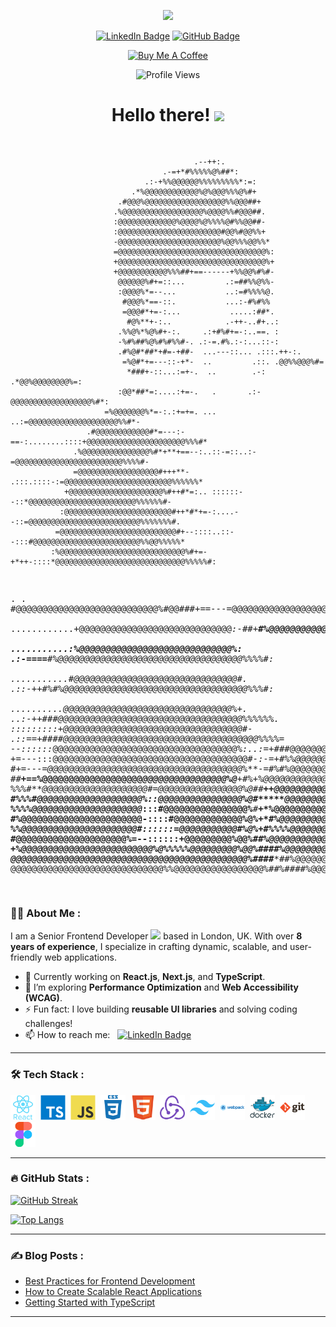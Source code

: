 <p align="center"><img src="https://media.giphy.com/media/M9gbBd9nbDrOTu1Mqx/giphy.gif" width="100"/></p>
<p align="center">
<a href="https://www.linkedin.com/in/raviteja-manchala-55590ba4/"><img src="https://img.shields.io/badge/LinkedIn-blue?style=for-the-badge&logo=linkedin&logoColor=white" alt="LinkedIn Badge"></a>
<a href="https://github.com/ravitejamanchala" target="_blank"><img src="https://img.shields.io/badge/GitHub-black?style=for-the-badge&logo=github&logoColor=white" alt="GitHub Badge"></a>
</p>
<p align="center">
<a href="https://buymeacoffee.com/raviteja00e" target="_blank"><img src="https://cdn.buymeacoffee.com/buttons/default-orange.png" alt="Buy Me A Coffee" height="41" width="174"></a>
</p>
<p align="center"><img src="https://komarev.com/ghpvc/?username=ravitejamanchala&style=flat-square&color=blue" alt="Profile Views"></p>

<h1 align="center">Hello there! <img src="https://media.giphy.com/media/hvRJCLFzcasrR4ia7z/giphy.gif" width="40"></h1>
<pre>
  
                                             .--++:.                                                
                                      .-=+*#%%%%%@%##*:                                             
                                  .:-+%%@@@@@@%%%%%%%%%*:=:                                         
                               .*%@@@@@@@@@@@@%@%@@@%%%@%#+                                         
                            .#@@@%@@@@@@@@@@@@@@@@@@%%@@@##+                                        
                           .%@@@@@@@@@@@@@@@@@@%@@@@%%#@@@##.                                       
                           :@@@@@@@@@@@@@%@@@@%@%%%%@#%%@@##-                                       
                           :@@@@@@@@@@@@@@@@@@@@@@@#@@%#@@%%+                                       
                           -@@@@@@@@@@@@@@@@@@@@@@@%@@%%%@@%%*                                      
                           =@@@@@@@@@@@@@@@@@@@@@@@@@@@@@@@@@%:                                     
                           +@@@@@@@@@@@@@@@@@@@@@@@@@@@@@@@@@%+                                     
                           +@@@@@@@@@@@%%%##+==------+%%@@%#%#-                                     
                            @@@@@@%#+=::...         .:=##%%@%%-                                     
                            :@@@@%*=--...           ..:=#%%%%@.                                     
                             #@@@%*==-::.           ...:-#%#%%                                      
                             =@@@#*+=-:...           .....:##*.                                     
                              #@%**+-:..            .-++-..#+..:                                    
                            .%%@%*%@%#+-:.     .:+#%#+=-:..==. :                                    
                            -%#%##%@%#%#%%#-. .:-=.#%.:-:...::-:                                    
                            .#%@#*##*+#=-+##-  ...---::... .:::.++-:.                               
                             =%@#*+=---::-+*-  ..         .::. .@@%%@@@%#=                          
                              *###+-::...:=+-.  ..        .-: .*@@%@@@@@@@@%=:                      
                            :@@*##*=:....:+=-.   .       .:-@@@@@@@@@@@@@@@@@@%#*:                  
                         =%@@@@@@@%*=-:.:+=+=. ...      ..:=@@@@@@@@@@@@@@@@@@@@%%#*-               
                     .#@@@@@@@@@@@@#*=---:-==-:........::::+@@@@@@@@@@@@@@@@@@@@@@%%%#*             
                  .%@@@@@@@@@@@@@@@%#*+**+==--:..::-=::..:-=@@@@@@@@@@@@@@@@@@@@@@@@%%%%#-          
                  =@@@@@@@@@@@@@@@@@@#+++**-    .:::.::::-:=@@@@@@@@@@@@@@@@@@@@@@@@%%%%%%*         
                +@@@@@@@@@@@@@@@@@@@@@%#++#*=:.. ::::::--::*@@@@@@@@@@@@@@@@@@@@@@@@%%%%%%#-        
               :@@@@@@@@@@@@@@@@@@@@@@@@#++*#*+=-:....--::=@@@@@@@@@@@@@@@@@@@@@@@@@%%%%%%%#.       
              =@@@@@@@@@@@@@@@@@@@@@@@@@@#+--::::..::--:::#@@@@@@@@@@@@@@@@@@@@@@@@%%@@%%%%%*       
             :%@@@@@@@@@@@@@@@@@@@@@@@@@@@@%#+=-+*++-::::*@@@@@@@@@@@@@@@@@@@@@@@@@@@@@%%%%%#:      
.       .    #@@@@@@@@@@@@@@@@@@@@@@@@@@@%#@@###*+==---=*@@@@@@@@@@@@@@@@@@@@@@@@@@@@@@%%%%%%#.     
............+@@@@@@@@@@@@@@@@@@@@@@@@@@@@@*:-*##****+**#%@@@@@@@@@@@@@@@@@@@@@@@@@@@@@@@@@@%%%%:    
...........:%@@@@@@@@@@@@@@@@@@@@@@@@@@@@@%: .:-====**#%@@@@@@@@@@@@@@@@@@@@@@@@@@@@@@@@@@@%%%%#:   
...........#@@@@@@@@@@@@@@@@@@@@@@@@@@@@@@@#.  .::-++*#%#%@@@@@@@@@@@@@@@@@@@@@@@@@@@@@@@@@@@%%%#:  
..........*@@@@@@@@@@@@@@@@@@@@@@@@@@@@@@@@%+. ..:-++*###@@@@@@@@@@@@@@@@@@@@@@@@@@@@@@@@@@@%%%%%%. 
:::::::::+@@@@@@@@@@@@@@@@@@@@@@@@@@@@@@@@@@#- .::==+####@@@@@@@@@@@@@@@@@@@@@@@@@@@@@@@@@@@@@%%%%= 
--::::::*@@@@@@@@@@@@@@@@@@@@@@@@@@@@@@@@@@@%*:..:=+*###@@@@@@@@@@@@@@@@@@@@@@@@@@@@@@@@@@@@@%%%%%* 
+=---:::@@@@@@@@@@@@@@@@@@@@@@@@@@@@@@@@@@@@@#*-:-=+#%%@@@@@@@@@@@@@@@@@@@@@@@@@@@@@@@@@@@@@@@@%%%%*
#*+=---=@@@@@@@@@@@@@@@@@@@@@@@@@@@@@@@@@@@@@%**-=*#%#%@@@@@@@@@@@@@@@@@@@@@@@@@@@@@@@@@@@@@@@@%%@%#
##**+==%@@@@@@@@@@@@@@@@@@@*@@@@@@@@@@@@@@@@%@***+#%+*%@@@@@@@@@@@@@@@@@@@@@@@@@@@@@@@@@@@@@@@@@@@%%
%%%#**@@@@@@@@@@@@@@@@@@@@#=@@@@@@@@@@@@@@@@%@#*#**++*@@@@@@@@@@@@@@@@@@@@@@@@@@@@@@@@@@@@@@@@@%@@%%
#%%%#@@@@@@@@@@@@@@@@@@@@%::@@@@@@@@@@@@@@@@%@#*******@@@@@@@@@@@@%@@@@@@@@@@@@@@@@@@@@@@@@@@@@@@@@%
%%%%@@@@@@@@@@@@@@@@@@@@@*:::#@@@@@@@@@@@@@@@@%**#**+*%@@@@@@@@@@@=-%@@@@@@@@@@@@@@@@@@@@@@@@@@@@@@%
#%@@@@@@@@@@@@@@@@@@@@@@@-::::#@@@@@@@@@@@@@%@%*****+*#%@@@@@@@@@@@@@@@@@@@@@@@@@@@@@@@@@@@@@@@@@@@@
%%@@@@@@@@@@@@@@@@@@@@@@#::::::=@@@@@@@@@@@#%@%*****+*#%%%%@@@@@@@@@@@@@@@@@@@@@@@@@@@@@@@@@@@@@@@@@
#*@@@@@@@@@@@@@@@@@@@@@%=--::::::+@@@@@@@@@%@@%#*******#%@@@@@@@@@@@@@@@@@@@@@@@@@@@@@@@@@@@@@@@@@@@
+%@@@@@@@@@@@@@@@@@@@@@@@@@%@%%%%%@@@@@@@@@%@@%##******##%@@@@@@@@@@@@@@@@@@@@@@@@@@@@@@@@@@@@@@@@@@
@@@@@@@@@@@@@@@@@@@@@@@@@@@@@@@@@@@@@@@@@@@@@%###*#***##%@@@@@@@@@@@@@@@@@@@@@@@@@@@@@@@@@@@@@@@@@@@
@@@@@@@@@@@@@@@@@@@@@@@@@@@@@%%@@@@@@@@@@@@@@@@@%##%####%@@@@@@@@@@@@@@@@@@@@@@@@@@@@@@@@@@@@@@@@@@@

</pre>

### 👨‍💻 About Me :

I am a Senior Frontend Developer <img src="https://media.giphy.com/media/WUlplcMpOCEmTGBtBW/giphy.gif" width="30"> based in London, UK. With over **8 years of experience**, I specialize in crafting dynamic, scalable, and user-friendly web applications.

- 🔭 Currently working on **React.js**, **Next.js**, and **TypeScript**.
- 🌱 I’m exploring **Performance Optimization** and **Web Accessibility (WCAG)**.
- ⚡ Fun fact: I love building **reusable UI libraries** and solving coding challenges!
- 📫 How to reach me: &nbsp; [![LinkedIn Badge](https://img.shields.io/badge/-Raviteja-blue?style=flat&logo=Linkedin&logoColor=white)](https://www.linkedin.com/in/raviteja-manchala-55590ba4/)

---

### 🛠 Tech Stack :

<p>
<img src="https://github.com/devicons/devicon/blob/master/icons/react/react-original-wordmark.svg" title="React" alt="React" width="40" height="40"/>&nbsp;
<img src="https://github.com/devicons/devicon/blob/master/icons/typescript/typescript-original.svg" title="TypeScript" alt="TypeScript" width="40" height="40"/>&nbsp;
<img src="https://github.com/devicons/devicon/blob/master/icons/javascript/javascript-original.svg" title="JavaScript" alt="JavaScript" width="40" height="40"/>&nbsp;
<img src="https://github.com/devicons/devicon/blob/master/icons/css3/css3-plain-wordmark.svg"  title="CSS3" alt="CSS" width="40" height="40"/>&nbsp;
<img src="https://github.com/devicons/devicon/blob/master/icons/html5/html5-original.svg" title="HTML5" alt="HTML" width="40" height="40"/>&nbsp;
<img src="https://github.com/devicons/devicon/blob/master/icons/redux/redux-original.svg" title="Redux" alt="Redux" width="40" height="40"/>&nbsp;
<img src="https://github.com/devicons/devicon/blob/master/icons/tailwindcss/tailwindcss-plain.svg" title="Tailwind CSS" alt="Tailwind CSS" width="40" height="40"/>&nbsp;
<img src="https://github.com/devicons/devicon/blob/master/icons/webpack/webpack-original-wordmark.svg" title="Webpack" alt="Webpack" width="40" height="40"/>&nbsp;
<img src="https://github.com/devicons/devicon/blob/master/icons/docker/docker-original-wordmark.svg" title="Docker" alt="Docker" width="40" height="40"/>&nbsp;
<img src="https://github.com/devicons/devicon/blob/master/icons/git/git-original-wordmark.svg" title="Git" alt="Git" width="40" height="40"/>&nbsp;
<img src="https://github.com/devicons/devicon/blob/master/icons/figma/figma-original.svg" title="Figma" alt="Figma" width="40" height="40"/>&nbsp;
</p>

---

### 🔥 GitHub Stats :

[![GitHub Streak](http://github-readme-streak-stats.herokuapp.com?user=ravitejamanchala&theme=dark&background=000000)](https://git.io/streak-stats)

[![Top Langs](https://github-readme-stats.vercel.app/api/top-langs/?username=ravitejamanchala&layout=compact&theme=vision-friendly-dark)](https://github.com/anuraghazra/github-readme-stats)

---

### ✍️ Blog Posts :

- [Best Practices for Frontend Development](https://ravitejamanchala.github.io/)
- [How to Create Scalable React Applications](https://ravitejamanchala.github.io/)
- [Getting Started with TypeScript](https://ravitejamanchala.github.io/)

---
